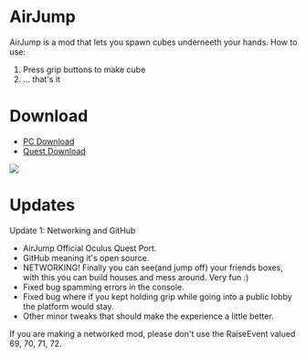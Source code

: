 # AirJump
AirJump is a mod that lets you spawn cubes underneeth your hands.
How to use:
1. Press grip buttons to make cube
2. ... that's it

# Download
* [PC Download](https://www.youtube.com/watch?v=yPYZpwSpKmA)
* [Quest Download](https://www.youtube.com/watch?v=yPYZpwSpKmA)

![](Gifs/networked_airjump_2.gif)

# Updates
Update 1: Networking and GitHub
* AirJump Official Oculus Quest Port.
* GitHub meaning it's open source.
* NETWORKING! Finally you can see(and jump off) your friends boxes, with this you can build houses and mess around. Very fun :)
* Fixed bug spamming errors in the console.
* Fixed bug where if you kept holding grip while going into a public lobby the platform would stay.
* Other minor tweaks that should make the experience a little better.






If you are making a networked mod, please don't use the RaiseEvent valued 69, 70, 71, 72.
